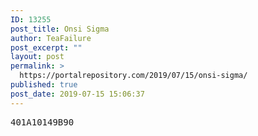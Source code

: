 ```yaml
---
ID: 13255
post_title: Onsi Sigma
author: TeaFailure
post_excerpt: ""
layout: post
permalink: >
  https://portalrepository.com/2019/07/15/onsi-sigma/
published: true
post_date: 2019-07-15 15:06:37
---
```

<pre>401A10149B90</pre>